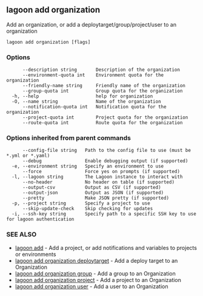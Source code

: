 ## lagoon add organization

Add an organization, or add a deploytarget/group/project/user to an organization

```
lagoon add organization [flags]
```

### Options

```
      --description string       Description of the organization
      --environment-quota int    Environment quota for the organization
      --friendly-name string     Friendly name of the organization
      --group-quota int          Group quota for the organization
  -h, --help                     help for organization
  -O, --name string              Name of the organization
      --notification-quota int   Notification quota for the organization
      --project-quota int        Project quota for the organization
      --route-quota int          Route quota for the organization
```

### Options inherited from parent commands

```
      --config-file string   Path to the config file to use (must be *.yml or *.yaml)
      --debug                Enable debugging output (if supported)
  -e, --environment string   Specify an environment to use
      --force                Force yes on prompts (if supported)
  -l, --lagoon string        The Lagoon instance to interact with
      --no-header            No header on table (if supported)
      --output-csv           Output as CSV (if supported)
      --output-json          Output as JSON (if supported)
      --pretty               Make JSON pretty (if supported)
  -p, --project string       Specify a project to use
      --skip-update-check    Skip checking for updates
  -i, --ssh-key string       Specify path to a specific SSH key to use for lagoon authentication
```

### SEE ALSO

* [lagoon add](lagoon_add.md)	 - Add a project, or add notifications and variables to projects or environments
* [lagoon add organization deploytarget](lagoon_add_organization_deploytarget.md)	 - Add a deploy target to an Organization
* [lagoon add organization group](lagoon_add_organization_group.md)	 - Add a group to an Organization
* [lagoon add organization project](lagoon_add_organization_project.md)	 - Add a project to an Organization
* [lagoon add organization user](lagoon_add_organization_user.md)	 - Add a user to an Organization

